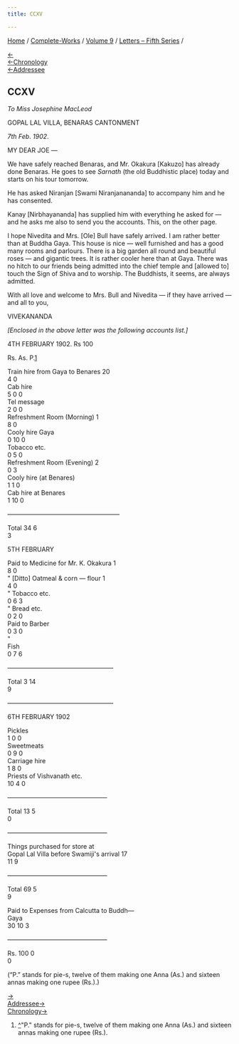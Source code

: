```yaml
---
title: CCXV

---
```

<div>

[Home](../../../index.htm) / [Complete-Works](../../complete_works.htm)
/ [Volume 9](../volume_9_contents.htm) / [Letters – Fifth
Series](letters_fifth_series_contents.htm) /

[←](214_christine.htm)  
[←Chronology](214_christine.htm)  
[←Addressee](../../volume_5/epistles_first_series/113_joe.htm)

## CCXV

*To Miss Josephine MacLeod*

GOPAL LAL VILLA, BENARAS CANTONMENT

*7th Feb*. *1902*.

MY DEAR JOE —

We have safely reached Benaras, and Mr. Okakura \[Kakuzo\] has already
done Benaras. He goes to see *Sarnath* (the old Buddhistic place) today
and starts on his tour tomorrow.

He has asked Niranjan \[Swami Niranjanananda\] to accompany him and he
has consented.

Kanay \[Nirbhayananda\] has supplied him with everything he asked for —
and he asks me also to send you the accounts. This, on the other page.

I hope Nivedita and Mrs. \[Ole\] Bull have safely arrived. I am rather
better than at Buddha Gaya. This house is nice — well furnished and has
a good many rooms and parlours. There is a big garden all round and
beautiful roses — and gigantic trees. It is rather cooler here than at
Gaya. There was no hitch to our friends being admitted into the chief
temple and \[allowed to\] touch the Sign of Shiva and to worship. The
Buddhists, it seems, are always admitted.

With all love and welcome to Mrs. Bull and Nivedita — if they have
arrived — and all to you,

VIVEKANANDA

*\[Enclosed in the above letter was the following accounts list.\]*

4TH FEBRUARY 1902. Rs 100

Rs.          As.          P.[1](#fn1)

Train hire from Gaya to Benares                        20           
4              0  
Cab hire                                                                
5              0              0  
Tel message                                                         
2              0              0  
Refreshment Room (Morning)                           1             
8              0  
Cooly hire Gaya                                                   
0              10            0  
Tobacco etc.                                                        
0              5              0  
Refreshment Room (Evening)                            2             
0              3  
Cooly hire (at Benares)                                      
1              1              0  
Cab hire at Benares                                             
1              10            0

——————————————————

Total                                       34            6             
3

  

5TH FEBRUARY

Paid to Medicine for Mr. K. Okakura                1             
8              0  
" \[Ditto\] Oatmeal & corn — flour                      1             
4              0  
"              Tobacco etc.                                        
0              6              3  
"              Bread etc.                                             
0              2              0  
Paid to Barber                                                      
0              3              0  
"             
Fish                                                       
0              7              6

—————————————————

Total                                       3              14           
9

—————————————————

6TH FEBRUARY 1902

Pickles                                                                   
1              0              0  
Sweetmeats                                                          
0              9              0  
Carriage hire                                                         
1              8              0  
Priests of Vishvanath etc.                                  
10            4              0

————————————————

Total                                       13            5             
0

————————————————

Things purchased for store at  
Gopal Lal Villa before Swamiji's arrival             17           
11            9

————————————————

Total                                       69            5             
9

Paid to Expenses from Calcutta to Buddh—  
Gaya                                                                      
30            10            3

————————————————

Rs.                                          100          0             
0

(“P.” stands for pie-s, twelve of them making one Anna (As.) and sixteen
annas making one rupee (Rs.).)

[→](216_joe.htm)  
[Addressee→](216_joe.htm)  
[Chronology→](../../volume_5/epistles_first_series/114_swarup.htm)

</div>

1.  [^](#fn1_1)"P." stands for pie-s, twelve of them making one Anna
    (As.) and sixteen annas making one rupee (Rs.).
